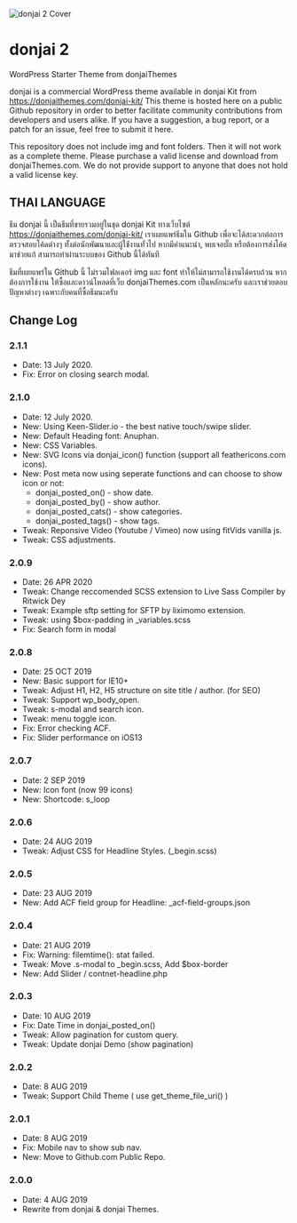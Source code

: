 ![donjai 2 Cover](https://donjaicdn.com/i/donjai2-cover.jpg)

# donjai 2

WordPress Starter Theme from donjaiThemes

donjai is a commercial WordPress theme available in donjai Kit from https://donjaithemes.com/donjai-kit/ This theme is hosted here on a public Github repository in order to better facilitate community contributions from developers and users alike. If you have a suggestion, a bug report, or a patch for an issue, feel free to submit it here.

This repository does not include img and font folders. Then it will not work as a complete theme. Please purchase a valid license and download from donjaiThemes.com. We do not provide support to anyone that does not hold a valid license key.

## THAI LANGUAGE

ธีม donjai นี้ เป็นธีมที่ขายรวมอยู่ในชุด donjai Kit ทางเว็บไซต์ https://donjaithemes.com/donjai-kit/ เราเผยแพร่ธีมใน Github เพื่อจะได้สะดวกต่อการตรวจสอบโค้ดต่างๆ ทั้งต่อนักพัฒนาและผู้ใช้่งานทั่วไป หากมีคำแนะนำ, พบเจอบั๊ก หรือต้องการส่งโค้ดมาช่วยแก้ สามารถทำผ่านระบบของ Github นี้ได้ทันที

ธีมที่เผยแพร่ใน Github นี้ ไม่รวมโฟลเดอร์ img และ font ทำให้ไม่สามารถใช้งานได้ครบถ้วน หากต้องการใช้งาน ให้ซื้อและดาวน์โหลดที่เว็บ donjaiThemes.com เป็นหลักนะครับ และเราช่วยตอบปัญหาต่างๆ เฉพาะกับคนที่ซื้อธีมนะครับ

## Change Log

### 2.1.1

- Date: 13 July 2020.
- Fix: Error on closing search modal.

### 2.1.0

- Date: 12 July 2020.
- New: Using Keen-Slider.io - the best native touch/swipe slider.
- New: Default Heading font: Anuphan.
- New: CSS Variables.
- New: SVG Icons via donjai_icon() function (support all feathericons.com icons).
- New: Post meta now using seperate functions and can choose to show icon or not:
  - donjai_posted_on() - show date.
  - donjai_posted_by() - show author.
  - donjai_posted_cats() - show categories.
  - donjai_posted_tags() - show tags.
- Tweak: Reponsive Video (Youtube / Vimeo) now using fitVids vanilla js.
- Tweak: CSS adjustments.

### 2.0.9

- Date: 26 APR 2020
- Tweak: Change reccomended SCSS extension to Live Sass Compiler by Ritwick Dey
- Tweak: Example sftp setting for SFTP by liximomo extension.
- Tweak: using \$box-padding in \_variables.scss
- Fix: Search form in modal

### 2.0.8

- Date: 25 OCT 2019
- New: Basic support for IE10+
- Tweak: Adjust H1, H2, H5 structure on site title / author. (for SEO)
- Tweak: Support wp_body_open.
- Tweak: s-modal and search icon.
- Tweak: menu toggle icon.
- Fix: Error checking ACF.
- Fix: Slider performance on iOS13

### 2.0.7

- Date: 2 SEP 2019
- New: Icon font (now 99 icons)
- New: Shortcode: s_loop

### 2.0.6

- Date: 24 AUG 2019
- Tweak: Adjust CSS for Headline Styles. (\_begin.scss)

### 2.0.5

- Date: 23 AUG 2019
- New: Add ACF field group for Headline: \_acf-field-groups.json

### 2.0.4

- Date: 21 AUG 2019
- Fix: Warning: filemtime(): stat failed.
- Tweak: Move .s-modal to \_begin.scss, Add \$box-border
- New: Add Slider / contnet-headline.php

### 2.0.3

- Date: 10 AUG 2019
- Fix: Date Time in donjai_posted_on()
- Tweak: Allow pagination for custom query.
- Tweak: Update donjai Demo (show pagination)

### 2.0.2

- Date: 8 AUG 2019
- Tweak: Support Child Theme ( use get_theme_file_uri() )

### 2.0.1

- Date: 8 AUG 2019
- Fix: Mobile nav to show sub nav.
- New: Move to Github.com Public Repo.

### 2.0.0

- Date: 4 AUG 2019
- Rewrite from donjai & donjai Themes.
